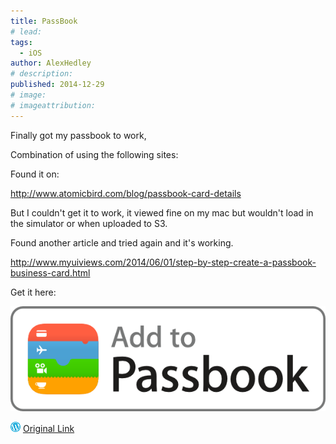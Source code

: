 ```yaml
---
title: PassBook
# lead:
tags:
  - iOS
author: AlexHedley
# description:
published: 2014-12-29
# image:
# imageattribution:
---
```


Finally got my passbook to work,

Combination of using the following sites:

Found it on:

http://www.atomicbird.com/blog/passbook-card-details

But I couldn't get it to work, it viewed fine on my mac but wouldn't load in the simulator or when uploaded to S3.

Found another article and tried again and it's working.

http://www.myuiviews.com/2014/06/01/step-by-step-create-a-passbook-business-card.html

Get it here:

![Add_to_Passbook_Badge](images/add_to_passbook_badge.png)

![Wordpress](../images/wordpress.png "Wordpress") [Original Link](https://alexhedley.wordpress.com/2014/12/29/passbook/)
